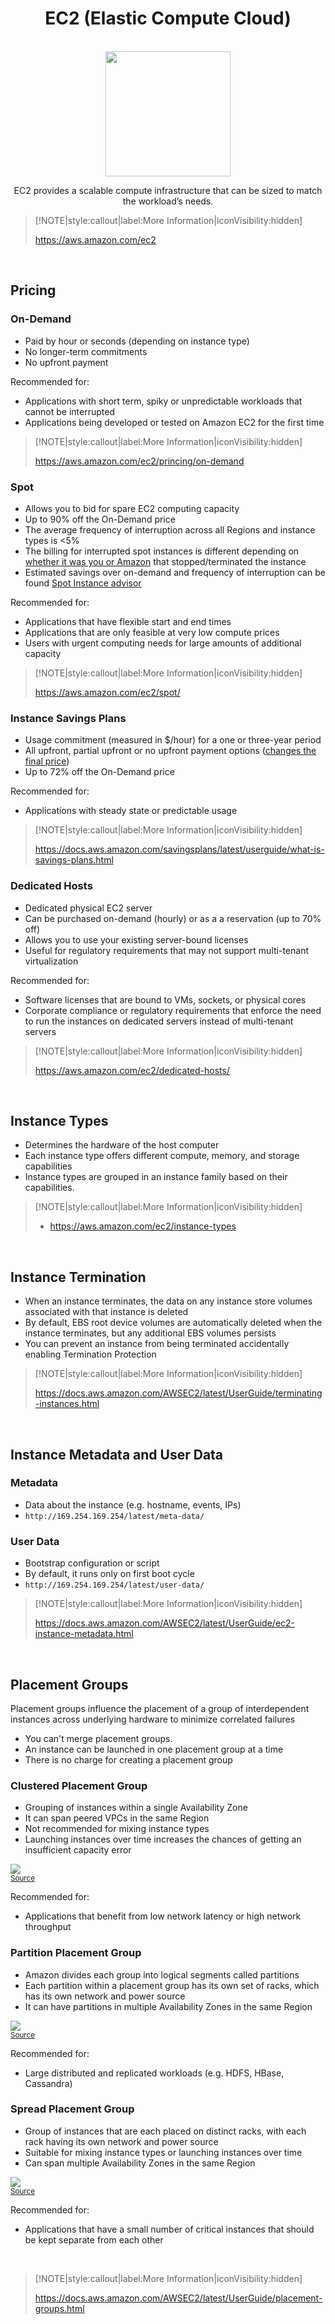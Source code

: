 <div align=center>

# EC2 (Elastic Compute Cloud)

<br>
<img width="200" src="cloud/aws/_images/amazon-ec2.png"/>


EC2 provides a scalable compute infrastructure that can be sized to match the workload’s needs.

</div>

> [!NOTE|style:callout|label:More Information|iconVisibility:hidden]
>
> https://aws.amazon.com/ec2

<br>

## Pricing

### On-Demand
- Paid by hour or seconds (depending on instance type)
- No longer-term commitments
- No upfront payment

Recommended for:
- Applications with short term, spiky or unpredictable workloads that cannot be interrupted
- Applications being developed or tested on Amazon EC2 for the first time

> [!NOTE|style:callout|label:More Information|iconVisibility:hidden]
>
> https://aws.amazon.com/ec2/princing/on-demand

### Spot
- Allows you to bid for spare EC2 computing capacity
- Up to 90% off the On-Demand price
- The average frequency of interruption across all Regions and instance types is <5%
- The billing for interrupted spot instances is different depending on [whether it was you or Amazon](https://docs.aws.amazon.com/AWSEC2/latest/UserGuide/billing-for-interrupted-spot-instances.html) that stopped/terminated the instance
- Estimated savings over on-demand and frequency of interruption can be found [Spot Instance advisor](https://aws.amazon.com/ec2/spot/instance-advisor/?nc1=h_ls)

Recommended for:
- Applications that have flexible start and end times
- Applications that are only feasible at very low compute prices
- Users with urgent computing needs for large amounts of additional capacity

> [!NOTE|style:callout|label:More Information|iconVisibility:hidden]
>
> https://aws.amazon.com/ec2/spot/

### Instance Savings Plans
- Usage commitment (measured in $/hour) for a one or three-year period
- All upfront, partial upfront or no upfront payment options ([changes the final price](https://aws.amazon.com/ec2/pricing/reserved-instances/pricing/))
- Up to 72% off the On-Demand price

Recommended for:
- Applications with steady state or predictable usage

> [!NOTE|style:callout|label:More Information|iconVisibility:hidden]
>
> https://docs.aws.amazon.com/savingsplans/latest/userguide/what-is-savings-plans.html
    
### Dedicated Hosts
- Dedicated physical EC2 server
- Can be purchased on-demand (hourly) or as a a reservation (up to 70% off)
- Allows you to use your existing server-bound licenses
- Useful for regulatory requirements that may not support multi-tenant virtualization

Recommended for:
- Software licenses that are bound to VMs, sockets, or physical cores
- Corporate compliance or regulatory requirements that enforce the need to run the instances on dedicated servers instead of multi-tenant servers

> [!NOTE|style:callout|label:More Information|iconVisibility:hidden]
>
> https://aws.amazon.com/ec2/dedicated-hosts/

<br>

## Instance Types

- Determines the hardware of the host computer
- Each instance type offers different compute, memory, and storage capabilities
- Instance types are grouped in an instance family based on their capabilities. 

> [!NOTE|style:callout|label:More Information|iconVisibility:hidden]
>
> - https://aws.amazon.com/ec2/instance-types

<br>

## Instance Termination

- When an instance terminates, the data on any instance store volumes associated with that instance is deleted
- By default, EBS root device volumes are automatically deleted when the instance terminates, but any additional EBS volumes persists
- You can prevent an instance from being terminated accidentally enabling Termination Protection

> [!NOTE|style:callout|label:More Information|iconVisibility:hidden]
>
> https://docs.aws.amazon.com/AWSEC2/latest/UserGuide/terminating-instances.html

<br>

## Instance Metadata and User Data

### Metadata
- Data about the instance (e.g. hostname, events, IPs)
- `http://169.254.169.254/latest/meta-data/`

### User Data
- Bootstrap configuration or script
- By default, it runs only on first boot cycle
- `http://169.254.169.254/latest/user-data/`

> [!NOTE|style:callout|label:More Information|iconVisibility:hidden]
>
> https://docs.aws.amazon.com/AWSEC2/latest/UserGuide/ec2-instance-metadata.html

<br>

## Placement Groups

Placement groups influence the placement of a group of interdependent instances across underlying hardware to minimize correlated failures

- You can't merge placement groups.
- An instance can be launched in one placement group at a time
- There is no charge for creating a placement group

### Clustered Placement Group

- Grouping of instances within a single Availability Zone
- It can span peered VPCs in the same Region
- Not recommended for mixing instance types
- Launching instances over time increases the chances of getting an insufficient capacity error

![](https://docs.aws.amazon.com/AWSEC2/latest/UserGuide/images/placement-group-cluster.png)
<br><sup>[Source](https://docs.aws.amazon.com/AWSEC2/latest/UserGuide/placement-groups.html)</sup>

Recommended for:
- Applications that benefit from low network latency or high network throughput

### Partition Placement Group

- Amazon divides each group into logical segments called partitions
- Each partition within a placement group has its own set of racks, which has its own network and power source
- It can have partitions in multiple Availability Zones in the same Region

![](https://docs.aws.amazon.com/AWSEC2/latest/UserGuide/images/placement-group-partition.png)
<br><sup>[Source](https://docs.aws.amazon.com/AWSEC2/latest/UserGuide/placement-groups.html)</sup>

Recommended for:
- Large distributed and replicated workloads (e.g. HDFS, HBase, Cassandra)

### Spread Placement Group
- Group of instances that are each placed on distinct racks, with each rack having its own network and power source
- Suitable for mixing instance types or launching instances over time
- Can span multiple Availability Zones in the same Region

![](https://docs.aws.amazon.com/AWSEC2/latest/UserGuide/images/placement-group-spread.png)
<br><sup>[Source](https://docs.aws.amazon.com/AWSEC2/latest/UserGuide/placement-groups.html)</sup>

Recommended for:
- Applications that have a small number of critical instances that should be kept separate from each other

<br>

> [!NOTE|style:callout|label:More Information|iconVisibility:hidden]
>
> https://docs.aws.amazon.com/AWSEC2/latest/UserGuide/placement-groups.html